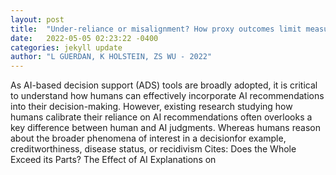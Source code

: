 ```yaml
---
layout: post
title:  "Under-reliance or misalignment? How proxy outcomes limit measurement of appropriate reliance in AI-assisted decision-making"
date:   2022-05-05 02:23:22 -0400
categories: jekyll update
author: "L GUERDAN, K HOLSTEIN, ZS WU - 2022"
---
```

As AI-based decision support (ADS) tools are broadly adopted, it is critical to understand how humans can effectively incorporate AI recommendations into their decision-making. However, existing research studying how humans calibrate their reliance on AI recommendations often overlooks a key difference between human and AI judgments. Whereas humans reason about the broader phenomena of interest in a decisionfor example, creditworthiness, disease status, or recidivism Cites: Does the Whole Exceed its Parts? The Effect of AI Explanations on